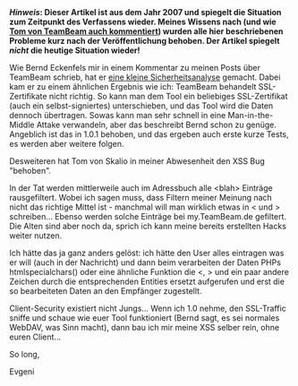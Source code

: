 <html><body><strong><em>Hinweis</em>: Dieser Artikel ist aus dem Jahr 2007 und spiegelt die Situation zum Zeitpunkt des Verfassens wieder. Meines Wissens nach (und wie <a href="/2007/08/teambeam_sicher_noch_nicht/#comment-95">Tom von TeamBeam auch kommentiert</a>) wurden alle hier beschriebenen Probleme kurz nach der Veröffentlichung behoben. Der Artikel spiegelt <em>nicht</em> die heutige Situation wieder!</strong>

Wie Bernd Eckenfels mir in einem Kommentar zu meinen Posts über TeamBeam schrieb, hat er <a href="http://itblog.eckenfels.net/archives/269-Review-Team-Beam.html" target="_blank">eine kleine Sicherheitsanalyse</a> gemacht. Dabei kam er zu einem ähnlichen Ergebnis wie ich: TeamBeam behandelt SSL-Zertifikate nicht richtig. So kann man dem Tool ein beliebiges SSL-Zertifikat (auch ein selbst-signiertes) unterschieben, und das Tool wird die Daten dennoch übertragen. Sowas kann man sehr schnell in eine Man-in-the-Middle Attake verwandeln, aber das beschreibt Bernd schon zu genüge. Angeblich ist das in 1.0.1 behoben, und das ergeben auch erste kurze Tests, es werden aber weitere folgen.

Desweiteren hat Tom von Skalio in meiner Abwesenheit den XSS Bug "behoben".

In der Tat werden mittlerweile auch im Adressbuch alle &lt;blah&gt; Einträge rausgefiltert. Wobei ich sagen muss, dass Filtern meiner Meinung nach nicht das richtige Mittel ist - manchmal will man wirklich etwas in &lt; und &gt; schreiben... Ebenso werden solche Einträge bei my.TeamBeam.de gefiltert. Die Alten sind aber noch da, sprich ich kann meine bereits erstellten Hacks weiter nutzen.

Ich hätte das ja ganz anders gelöst: ich hätte den User alles eintragen was er will (auch in der Nachricht) und dann beim verarbeiten der Daten PHPs htmlspecialchars() oder eine ähnliche Funktion die &lt;, &gt; und ein paar andere Zeichen durch die entsprechenden Entities ersetzt aufgerufen und erst die so bearbeiteten Daten an den Empfänger zugestellt.

Client-Security existiert nicht Jungs... Wenn ich 1.0 nehme, den SSL-Traffic sniffe und schaue wie euer Tool funktioniert (Bernd sagt, es sei normales WebDAV, was Sinn macht), dann bau ich mir meine XSS selber rein, ohne euren Client...

So long,

Evgeni</body></html>
